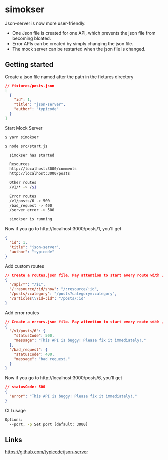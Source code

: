 # simokser

Json-server is now more user-friendly.

- One Json file is created for one API, which prevents the json file from becoming bloated.
- Error APIs can be created by simply changing the json file.
- The mock server can be restarted when the json file is changed.

## Getting started

Create a json file named after the path in the fixtures directory

```json
// fixtures/posts.json
[
  {
    "id": 1,
    "title": "json-server",
    "author": "typicode"
  }
]
```

Start Mock Server

```bash
$ yarn simokser

$ node src/start.js

  simokser has started

  Resources
  http://localhost:3000/comments
  http://localhost:3000/posts

  Other routes
  /v1/* -> /$1

  Error routes
  /v1/posts/6 -> 500
  /bad_request -> 400
  /server_error -> 500

  simokser is running

```

Now if you go to http://localhost:3000/posts/1, you'll get

```json
{
  "id": 1,
  "title": "json-server",
  "author": "typicode"
}
```

Add custom routes

```json
// Create a routes.json file. Pay attention to start every route with /.
{
  "/api/*": "/$1",
  "/:resource/:id/show": "/:resource/:id",
  "/posts/:category": "/posts?category=:category",
  "/articles\\?id=:id": "/posts/:id"
}
```

Add error routes

```json
// Create a errors.json file. Pay attention to start every route with /.
{
  "/v1/posts/6": {
    "statusCode": 500,
    "message": "This API is buggy! Please fix it immediately!."
  },
  "/bad_request": {
    "statusCode": 400,
    "message": "bad request."
  }
}
```

Now if you go to http://localhost:3000/posts/6, you'll get

```json
// statusCode: 500
{
  "error": "This API is buggy! Please fix it immediately!."
}
```

CLI usage

```bash
Options:
  --port, -p Set port [default: 3000]
```

## Links

https://github.com/typicode/json-server
